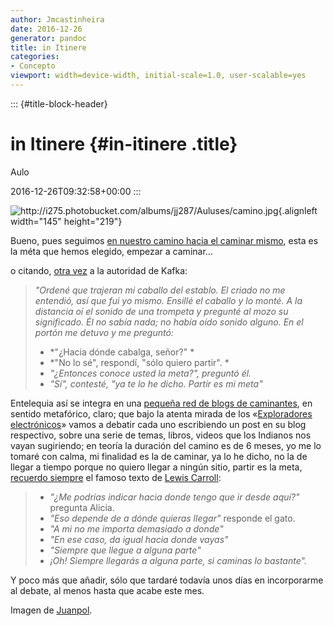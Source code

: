 ```yaml
---
author: Jmcastinheira
date: 2016-12-26
generator: pandoc
title: in Itinere
categories:
- Concepto
viewport: width=device-width, initial-scale=1.0, user-scalable=yes
---
```


::: {#title-block-header}
# in Itinere {#in-itinere .title}

Aulo

2016-12-26T09:32:58+00:00
:::

![](http://i275.photobucket.com/albums/jj287/Auluses/camino.jpg?v=1252590320431 "http://i275.photobucket.com/albums/jj287/Auluses/camino.jpg"){.alignleft
width="145" height="219"}

Bueno, pues seguimos [en nuestro camino hacia el caminar
mismo](http://entelequia.bligoo.com/content/view/519993/Mama-quiero-ser-Indiano-o-que-es-Entelequia.html),
esta es la méta que hemos elegido, empezar a caminar...

o citando, [otra
vez](http://entelequia.bligoo.com/content/view/441825/Y-Google-caera.html)
a la autoridad de Kafka:

> *"Ordené que trajeran mi caballo del establo. El criado no me
> entendió, así que fui yo mismo. Ensillé el caballo y lo monté. A la
> distancia oí el sonido de una trompeta y pregunté al mozo su
> significado. Él no sabía nada; no había oído sonido alguno. En el
> portón me detuvo y me preguntó:*
>
> -   *"¿Hacia dónde cabalga, señor?" *
> -   *"No lo sé", respondí, "sólo quiero partir". *
> -   *"¿Entonces conoce usted la meta?", preguntó él.*
> -   *"Sí", contesté, "ya te lo he dicho. Partir es mi meta"*

Entelequia así se integra en una [pequeña red de blogs de
caminantes](http://itinerario2009.lasindias.org/), en sentido
metafórico, claro; que bajo la atenta mirada de los «[Exploradores
electrónicos](http://www.lasindias.com/)» vamos a debatir cada uno
escribiendo un post en su blog respectivo, sobre una serie de temas,
libros, videos que los Indianos nos vayan sugiriendo; en teoría la
duración del camino es de 6 meses, yo me lo tomaré con calma, mi
finalidad es la de caminar, ya lo he dicho, no la de llegar a tiempo
porque no quiero llegar a ningún sitio, partir es la meta, [recuerdo
siempre](http://entelequia.bligoo.com/content/view/441825/Y-Google-caera.html)
el famoso texto de [Lewis
Carroll](http://es.wikipedia.org/wiki/Lewis_Carroll):

> -   *"¿Me podrías indicar hacia donde tengo que ir desde aquí?"*
>     pregunta Alicia.
> -   *"Eso depende de a dónde quieras llegar"* responde el gato.
> -   *"A mi no me importa demasiado a donde"*
> -   *"En ese caso, da igual hacia donde vayas"*
> -   *"Siempre que llegue a alguna parte"*
> -   *¡Oh! Siempre llegarás a alguna parte, si caminas lo bastante".*

Y poco más que añadir, sólo que tardaré todavía unos días en
incorporarme al debate, al menos hasta que acabe este mes.

Imagen de
[Juanpol](http://i275.photobucket.com/albums/jj287/Auluses/camino.jpg).
